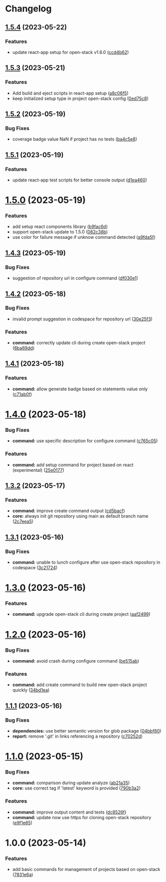 # Changelog

## [1.5.4](https://github.com/klientjs/open-stack-cli/compare/1.5.3...1.5.4) (2023-05-22)


### Features

* update react-app setup for open-stack v1.6.0 ([ccd4b62](https://github.com/klientjs/open-stack-cli/commit/ccd4b62a9fed87977cd43020ab04c8b035e55447))

## [1.5.3](https://github.com/klientjs/open-stack-cli/compare/1.5.2...1.5.3) (2023-05-21)


### Features

* Add build and eject scripts in react-app setup ([a8c06f5](https://github.com/klientjs/open-stack-cli/commit/a8c06f5985407f5e4d723e785a5d01aa4a7e31d2))
* keep initialized setup type in project open-stack config ([0ed75c8](https://github.com/klientjs/open-stack-cli/commit/0ed75c88609c9cccc5a05dc39f5df0fa9e32aa9b))

## [1.5.2](https://github.com/klientjs/open-stack-cli/compare/1.5.1...1.5.2) (2023-05-19)


### Bug Fixes

* coverage badge value NaN if project has no tests ([ba4c5e8](https://github.com/klientjs/open-stack-cli/commit/ba4c5e82b3a2da64a5acf0d44a9724e7759a0380))

## [1.5.1](https://github.com/klientjs/open-stack-cli/compare/1.5.0...1.5.1) (2023-05-19)


### Features

* update react-app test scripts for better console output ([d1ea460](https://github.com/klientjs/open-stack-cli/commit/d1ea46059f179862e1d7ec6fce8cf7bb066d83c1))

# [1.5.0](https://github.com/klientjs/open-stack-cli/compare/1.4.3...1.5.0) (2023-05-19)


### Features

* add setup react components library ([b9fac6d](https://github.com/klientjs/open-stack-cli/commit/b9fac6d05cb0c8fed0889fa233cbf697019c08bd))
* support open-stack update to 1.5.0 ([082c38b](https://github.com/klientjs/open-stack-cli/commit/082c38b8720496e0271ab54ce4787ff642c43be8))
* use color for failure message if unknow command detected ([a9fda5f](https://github.com/klientjs/open-stack-cli/commit/a9fda5f9efa1c505ecafcaede1bfe3fcb204f561))

## [1.4.3](https://github.com/klientjs/open-stack-cli/compare/1.4.2...1.4.3) (2023-05-19)


### Bug Fixes

* suggestion of repository url in configure command ([df030e1](https://github.com/klientjs/open-stack-cli/commit/df030e199d9890426f647c2fd0f687bd4822cef2))

## [1.4.2](https://github.com/klientjs/open-stack-cli/compare/1.4.1...1.4.2) (2023-05-18)


### Bug Fixes

* invalid prompt suggestion in codespace for repository url ([30e25f3](https://github.com/klientjs/open-stack-cli/commit/30e25f32c7215ac10f8c916b6217cb9e089f62df))


### Features

* **command:** correctly update cli during create open-stack project ([6ba69dd](https://github.com/klientjs/open-stack-cli/commit/6ba69dd35e382a889a9bc4650a5e68d6026cc834))

## [1.4.1](https://github.com/klientjs/open-stack-cli/compare/1.4.0...1.4.1) (2023-05-18)


### Features

* **command:** allow generate badge based on statements value only ([c71ab0f](https://github.com/klientjs/open-stack-cli/commit/c71ab0ff5455fbb852d98f21b9e0eccab173b946))

# [1.4.0](https://github.com/klientjs/open-stack-cli/compare/1.3.2...1.4.0) (2023-05-18)


### Bug Fixes

* **command:** use specific description for configure command ([c765c05](https://github.com/klientjs/open-stack-cli/commit/c765c05a24f566db4e541c0c61518f07c03e4e13))


### Features

* **command:** add setup command for project based on react (experimental) ([25e0177](https://github.com/klientjs/open-stack-cli/commit/25e0177d349d071c716d73fcfa400452ffbde7db))

## [1.3.2](https://github.com/klientjs/open-stack-cli/compare/1.3.1...1.3.2) (2023-05-17)


### Features

* **command:** improve create command output ([cd5bacf](https://github.com/klientjs/open-stack-cli/commit/cd5bacf102a2498128cacc9839e163e3e9473acb))
* **core:** always init git repository using main as default branch name ([2c7eea5](https://github.com/klientjs/open-stack-cli/commit/2c7eea55a02851150a662e99b7ea8061d7c9b09b))

## [1.3.1](https://github.com/klientjs/open-stack-cli/compare/1.3.0...1.3.1) (2023-05-16)


### Bug Fixes

* **command:** unable to lunch configure after use open-stack repository in codespace ([3c21724](https://github.com/klientjs/open-stack-cli/commit/3c217242c3c8a3756debc7534186a277b4208b31))

# [1.3.0](https://github.com/klientjs/open-stack-cli/compare/1.2.0...1.3.0) (2023-05-16)


### Features

* **command:** upgrade open-stack cli during create project ([aaf2499](https://github.com/klientjs/open-stack-cli/commit/aaf2499d09ec1e21fd2f2c887c80a954ac546260))

# [1.2.0](https://github.com/klientjs/open-stack-cli/compare/1.1.1...1.2.0) (2023-05-16)


### Bug Fixes

* **command:** avoid crash during configure command ([be515ab](https://github.com/klientjs/open-stack-cli/commit/be515abaea1bcc85b9ac42556521b3444e304ae1))


### Features

* **command:** add create command to build new open-stack project quickly ([34bd1ea](https://github.com/klientjs/open-stack-cli/commit/34bd1eabce6ea04a3da613b563a69df6890fe555))

## [1.1.1](https://github.com/klientjs/open-stack-cli/compare/1.1.0...1.1.1) (2023-05-16)


### Bug Fixes

* **dependencies:** use better semantic version for glob package ([04bbf80](https://github.com/klientjs/open-stack-cli/commit/04bbf80df7bf911f778e967d7000872ae60ef23d))
* **report:** remove '.git' in links referencing a repository ([c70252d](https://github.com/klientjs/open-stack-cli/commit/c70252d9587c391a7f9c5c31b1a2f0d56a9f4682))

# [1.1.0](https://github.com/klientjs/open-stack-cli/compare/1.0.0...1.1.0) (2023-05-15)


### Bug Fixes

* **command:** comparison during update analyze ([ab21a35](https://github.com/klientjs/open-stack-cli/commit/ab21a35441f6e9a72ea445a706319fb7923e4e1f))
* **core:** use correct tag if 'latest' keyword is provided ([790b3a2](https://github.com/klientjs/open-stack-cli/commit/790b3a20c437dfeb5a27b1a0c01d925bb88c5f96))


### Features

* **command:** improve output content and tests ([dc8526f](https://github.com/klientjs/open-stack-cli/commit/dc8526f4f67e0e895bbb8d80a1dc8c6ab621c19d))
* **command:** update now use https for cloning open-stack repository ([e9f1e65](https://github.com/klientjs/open-stack-cli/commit/e9f1e65c8e23154f8c4dcf65c92500605b8d8e41))

# 1.0.0 (2023-05-14)


### Features

* add basic commands for management of projects based on open-stack ([7831e6a](https://github.com/klientjs/open-stack-cli/commit/7831e6ac1800ca96f18271473b227a16a0a01fd6))